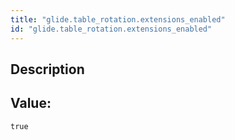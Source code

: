 ```yaml
---
title: "glide.table_rotation.extensions_enabled"
id: "glide.table_rotation.extensions_enabled"
---
```

## Description



## Value: 
```
true
```